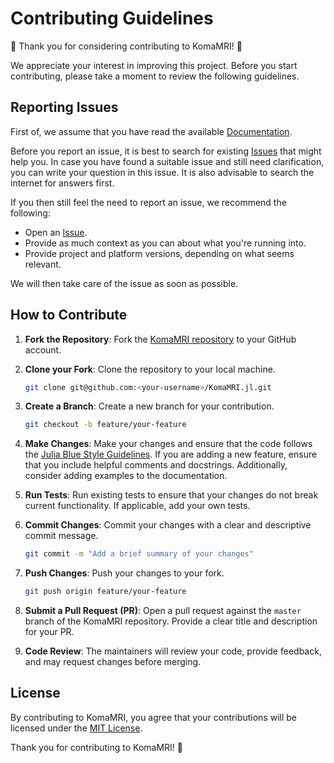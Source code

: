 # Contributing Guidelines

🚀 Thank you for considering contributing to KomaMRI! 🚀

We appreciate your interest in improving this project. Before you start contributing, please take a moment to review the following guidelines.


## Reporting Issues

First of, we assume that you have read the available [Documentation](https://cncastillo.github.io/KomaMRI.jl).

Before you report an issue, it is best to search for existing [Issues](https://github.com/cncastillo/KomaMRI.jl/issues) that might help you. In case you have found a suitable issue and still need clarification, you can write your question in this issue. It is also advisable to search the internet for answers first.

If you then still feel the need to report an issue, we recommend the following:

- Open an [Issue](https://github.com/cncastillo/KomaMRI.jl/issues/new).
- Provide as much context as you can about what you're running into.
- Provide project and platform versions, depending on what seems relevant.

We will then take care of the issue as soon as possible.


## How to Contribute

1. **Fork the Repository**: Fork the [KomaMRI repository](https://github.com/cncastillo/KomaMRI.jl) to your GitHub account.

2. **Clone your Fork**: Clone the repository to your local machine.

   ```bash
   git clone git@github.com:<your-username>/KomaMRI.jl.git
   ```

3. **Create a Branch**: Create a new branch for your contribution.

   ```bash
   git checkout -b feature/your-feature
   ```

4. **Make Changes**: Make your changes and ensure that the code follows the [Julia Blue Style Guidelines](https://github.com/invenia/BlueStyle). If you are adding a new feature, ensure that you include helpful comments and docstrings. Additionally, consider adding examples to the documentation.

5. **Run Tests**: Run existing tests to ensure that your changes do not break current functionality. If applicable, add your own tests.

6. **Commit Changes**: Commit your changes with a clear and descriptive commit message.

   ```bash
   git commit -m "Add a brief summary of your changes"
   ```

7. **Push Changes**: Push your changes to your fork.

   ```bash
   git push origin feature/your-feature
   ```

8. **Submit a Pull Request (PR)**: Open a pull request against the `master` branch of the KomaMRI repository. Provide a clear title and description for your PR.

9. **Code Review**: The maintainers will review your code, provide feedback, and may request changes before merging.


## License

By contributing to KomaMRI, you agree that your contributions will be licensed under the [MIT License](https://github.com/cncastillo/KomaMRI.jl/blob/master/LICENSE).

Thank you for contributing to KomaMRI! 🌟

